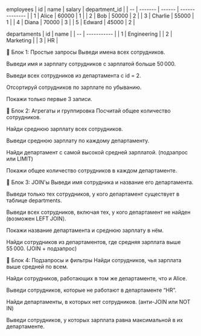 employees
| id | name    | salary | department\_id |
| -- | ------- | ------ | -------------- |
| 1  | Alice   | 60000  | 1              |
| 2  | Bob     | 50000  | 2              |
| 3  | Charlie | 55000  | 1              |
| 4  | Diana   | 70000  | 3              |
| 5  | Edward  | 45000  | 2              |

departaments
| id | name        |
| -- | ----------- |
| 1  | Engineering |
| 2  | Marketing   |
| 3  | HR          |

🔹 Блок 1: Простые запросы
Выведи имена всех сотрудников.

Выведи имя и зарплату сотрудников с зарплатой больше 50 000.

Выведи всех сотрудников из департамента с id = 2.

Отсортируй сотрудников по зарплате по убыванию.

Покажи только первые 3 записи.

🔹 Блок 2: Агрегаты и группировка
Посчитай общее количество сотрудников.

Найди среднюю зарплату всех сотрудников.

Выведи среднюю зарплату по каждому департаменту.

Найди департамент с самой высокой средней зарплатой. (подзапрос или LIMIT)

Покажи общее количество сотрудников в каждом департаменте.

🔹 Блок 3: JOIN'ы
Выведи имя сотрудника и название его департамента.

Выведи только тех сотрудников, у кого департамент существует в таблице departments.

Выведи всех сотрудников, включая тех, у кого департамент не найден (возможен LEFT JOIN).

Покажи название департамента и среднюю зарплату в нём.

Найди сотрудников из департаментов, где средняя зарплата выше 55 000. (JOIN + подзапрос)

🔹 Блок 4: Подзапросы и фильтры
Найди сотрудников, чья зарплата выше средней по всем.

Найди сотрудников, работающих в том же департаменте, что и Alice.

Выведи сотрудников, которые не работают в департаменте “HR”.

Найди департаменты, в которых нет сотрудников. (анти-JOIN или NOT IN)

Выведи сотрудников, у которых зарплата равна максимальной в их департаменте.
